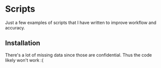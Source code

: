 # Scripts

Just a few examples of scripts that I have written to improve workflow and accuracy.

## Installation

There's a lot of missing data since those are confidential. Thus the code likely won't work :(
